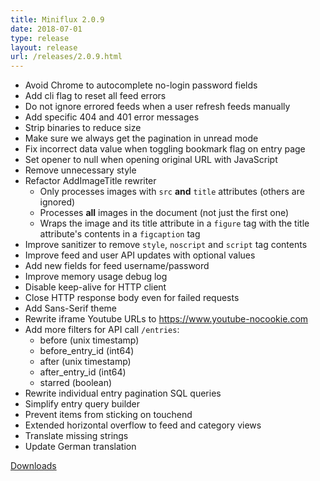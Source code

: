 ```yaml
---
title: Miniflux 2.0.9
date: 2018-07-01
type: release
layout: release
url: /releases/2.0.9.html
---
```

* Avoid Chrome to autocomplete no-login password fields
* Add cli flag to reset all feed errors
* Do not ignore errored feeds when a user refresh feeds manually
* Add specific 404 and 401 error messages
* Strip binaries to reduce size
* Make sure we always get the pagination in unread mode
* Fix incorrect data value when toggling bookmark flag on entry page
* Set opener to null when opening original URL with JavaScript
* Remove unnecessary style
* Refactor AddImageTitle rewriter
    * Only processes images with `src` **and** `title` attributes (others are ignored)
    * Processes **all** images in the document (not just the first one)
    * Wraps the image and its title attribute in a `figure` tag with the title attribute's contents in a `figcaption` tag
* Improve sanitizer to remove `style`, `noscript` and `script` tag contents
* Improve feed and user API updates with optional values
* Add new fields for feed username/password
* Improve memory usage debug log
* Disable keep-alive for HTTP client
* Close HTTP response body even for failed requests
* Add Sans-Serif theme
* Rewrite iframe Youtube URLs to https://www.youtube-nocookie.com
* Add more filters for API call `/entries`:
    * before (unix timestamp)
    * before_entry_id (int64)
    * after (unix timestamp)
    * after_entry_id (int64)
    * starred (boolean)
* Rewrite individual entry pagination SQL queries
* Simplify entry query builder
* Prevent items from sticking on touchend
* Extended horizontal overflow to feed and category views
* Translate missing strings
* Update German translation

[Downloads](https://github.com/miniflux/v2/releases/tag/2.0.9)
